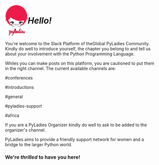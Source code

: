 <H1><img align="left" height=100 src="images/Girlgeek_w_workmark.png"><br> 
  <em>Hello!</em></H1>

&nbsp;  


You're welcome to the Slack Platform of theGlobal PyLadies Community. Kindly do well to introduce yourself, the chapter you belong to and tell us about your involvement with the Python Programming Language.  



Whiles you can make posts on this platform, you are cautioned to put them in the right channel. The current available channels are:  

\#conferences

\#introductions

\#general

\#pyladies-support

\#africa


If you are a PyLadies Organizer kindly do well to ask to be added to the organizer's channel.

PyLadies aims to provide a friendly support network for women and a bridge to the larger Python world. 


### We're _thrilled_ to have you here!